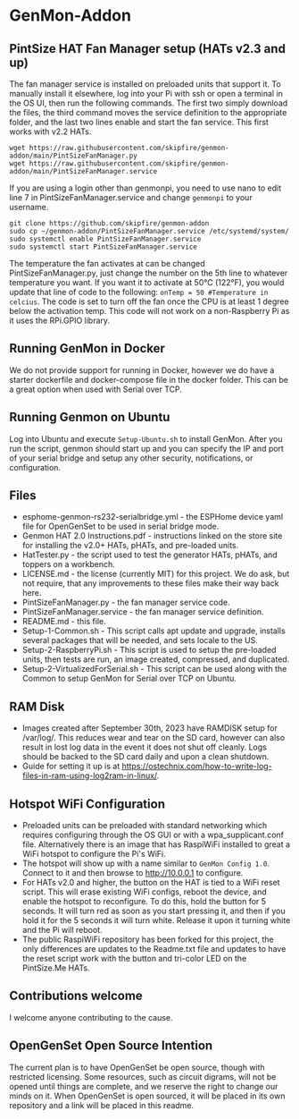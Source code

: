 # GenMon-Addon
## PintSize HAT Fan Manager setup (HATs v2.3 and up)
The fan manager service is installed on preloaded units that support it. To manually install it elsewhere, log into your Pi with ssh or open a terminal in the OS UI, then run the following commands.  The first two simply download the files, the third command moves the service definition to the appropriate folder, and the last two lines enable and start the fan service.  This first works with v2.2 HATs.
```
wget https://raw.githubusercontent.com/skipfire/genmon-addon/main/PintSizeFanManager.py
wget https://raw.githubusercontent.com/skipfire/genmon-addon/main/PintSizeFanManager.service
```
If you are using a login other than genmonpi, you need to use nano to edit line 7 in PintSizeFanManager.service and change `genmonpi` to your username.
```
git clone https://github.com/skipfire/genmon-addon
sudo cp ~/genmon-addon/PintSizeFanManager.service /etc/systemd/system/
sudo systemctl enable PintSizeFanManager.service
sudo systemctl start PintSizeFanManager.service
```
The temperature the fan activates at can be changed PintSizeFanManager.py, just change the number on the 5th line to whatever temperature you want. If you want it to activate at 50°C (122°F), you would update that line of code to the following:
`onTemp = 50 #Temperature in celcius`. The code is set to turn off the fan once the CPU is at least 1 degree below the activation temp.  This code will not work on a non-Raspberry Pi as it uses the RPi.GPIO library.

## Running GenMon in Docker
We do not provide support for running in Docker, however we do have a starter dockerfile and docker-compose file in the docker folder.  This can be a great option when used with Serial over TCP.

## Running Genmon on Ubuntu
Log into Ubuntu and execute `Setup-Ubuntu.sh` to install GenMon. After you run the script, genmon should start up and you can specify the IP and port of your serial bridge and setup any other security, notifications, or configuration.

## Files
* esphome-genmon-rs232-serialbridge.yml - the ESPHome device yaml file for OpenGenSet to be used in serial bridge mode.
* Genmon HAT 2.0 Instructions.pdf - instructions linked on the store site for installing the v2.0+ HATs, pHATs, and pre-loaded units.
* HatTester.py - the script used to test the generator HATs, pHATs, and toppers on a workbench.
* LICENSE.md - the license (currently MIT) for this project. We do ask, but not require, that any improvements to these files make their way back here.
* PintSizeFanManager.py - the fan manager service code.
* PintSizeFanManager.service - the fan manager service definition.
* README.md - this file.
* Setup-1-Common.sh - This script calls apt update and upgrade, installs several packages that will be needed, and sets locale to the US.
* Setup-2-RaspberryPi.sh - This script is used to setup the pre-loaded units, then tests are run, an image created, compressed, and duplicated.
* Setup-2-VirtualizedForSerial.sh - This script can be used along with the Common to setup GenMon for Serial over TCP on Ubuntu.

## RAM Disk
* Images created after September 30th, 2023 have RAMDISK setup for /var/log/. This reduces wear and tear on the SD card, however can also result in lost log data in the event it does not shut off cleanly. Logs should be backed to the SD card daily and upon a clean shutdown.
* Guide for setting it up is at https://ostechnix.com/how-to-write-log-files-in-ram-using-log2ram-in-linux/.

## Hotspot WiFi Configuration
* Preloaded units can be preloaded with standard networking which requires configuring through the OS GUI or with a wpa_supplicant.conf file. Alternatively there is an image that has RaspiWiFi installed to great a WiFi hotspot to configure the Pi's WiFi.
* The hotspot will show up with a name similar to `GenMon Config 1.0`.  Connect to it and then browse to http://10.0.0.1 to configure.
* For HATs v2.0 and higher, the button on the HAT is tied to a WiFi reset script. This will erase existing WiFi configs, reboot the device, and enable the hotspot to reconfigure.  To do this, hold the button for 5 seconds.  It will turn red as soon as you start pressing it, and then if you hold it for the 5 seconds it will turn white.  Release it upon it turning white and the Pi will reboot.
* The public RaspiWiFi repository has been forked for this project, the only differences are updates to the Readme.txt file and updates to have the reset script work with the button and tri-color LED on the PintSize.Me HATs.

## Contributions welcome
I welcome anyone contributing to the cause.

## OpenGenSet Open Source Intention
The current plan is to have OpenGenSet be open source, though with restricted licensing. Some resources, such as circuit digrams, will not be opened until things are complete, and we reserve the right to change our minds on it.  When OpenGenSet is open sourced, it will be placed in its own repository and a link will be placed in this readme.
